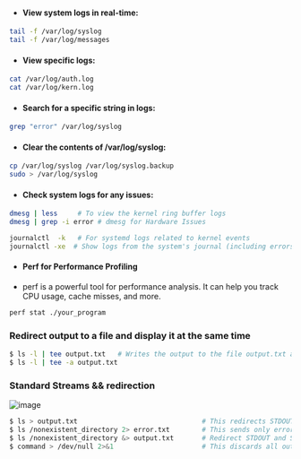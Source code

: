 * #### View system logs in real-time:

```bash
tail -f /var/log/syslog
tail -f /var/log/messages
```
* #### View specific logs:

```bash
cat /var/log/auth.log
cat /var/log/kern.log
```
* #### Search for a specific string in logs:

```bash
grep "error" /var/log/syslog
```
* #### Clear the contents of /var/log/syslog:

```bash
cp /var/log/syslog /var/log/syslog.backup
sudo > /var/log/syslog
```

* #### Check system logs for any issues:

```bash
dmesg | less     # To view the kernel ring buffer logs
dmesg | grep -i error # dmesg for Hardware Issues

journalctl  -k   # For systemd logs related to kernel events
journalctl -xe  # Show logs from the system's journal (including errors)

```
* #### Perf for Performance Profiling
* perf is a powerful tool for performance analysis. It can help you track CPU usage, cache misses, and more.
```bash
perf stat ./your_program
```

### Redirect output to a file and display it at the same time 
```bash
$ ls -l | tee output.txt   # Writes the output to the file output.txt and simultaneously displays it on the terminal.
$ ls -l | tee -a output.txt
```

### Standard Streams && redirection

![image](https://github.com/user-attachments/assets/6d709336-f0ca-40c8-aa29-26cbbb2f0ae8)

```bash
$ ls > output.txt                               # This redirects STDOUT (1>) to output.txt, but errors (STDERR) are still shown in the terminal.
$ ls /nonexistent_directory 2> error.txt        # This sends only errors to error.txt. The 2> tells the shell to redirect file descriptor 2 (STDERR) to error.txt.
$ ls /nonexistent_directory &> output.txt       # Redirect STDOUT and STDERR to the same file
$ command > /dev/null 2>&1                      # This discards all output (both STDOUT and STDERR) by redirecting them to /dev/null.
```

